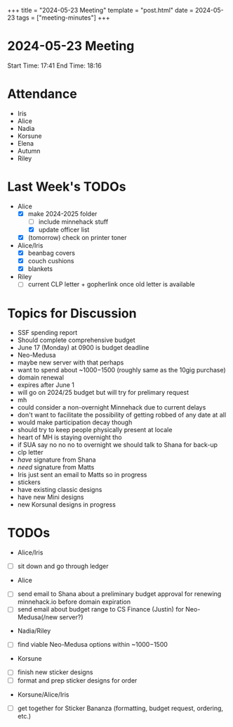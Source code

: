 +++
title = "2024-05-23 Meeting"
template = "post.html"
date = 2024-05-23
tags = ["meeting-minutes"]
+++

# 2024-05-23 Meeting

Start Time: 17:41
End Time: 18:16

# Attendance
- Iris
- Alice
- Nadia
- Korsune
- Elena
- Autumn
- Riley

# Last Week's TODOs

- Alice
  - [x] make 2024-2025 folder
    - [ ] include minnehack stuff
    -[x] update officer list
  - [x] (tomorrow) check on printer toner
- Alice/Iris
  - [x] beanbag covers
  - [x] couch cushions
  - [x] blankets
- Riley
  - [ ] current CLP letter + gopherlink once old letter is available
  
# Topics for Discussion

- SSF spending report
 - Should complete comprehensive budget
 - June 17 (Monday) at 0900 is budget deadline
 - Neo-Medusa
  - maybe new server with that perhaps
   - want to spend about ~$1000-$1500 (roughly same as the 10gig purchase)
- domain renewal
 - expires after June 1
 - will go on 2024/25 budget but will try for prelimary request
- mh  
 - could consider a non-overnight Minnehack due to current delays  
  - don't want to facilitate the possibility of getting robbed of any date at all  
  - would make participation decay though  
  - should try to keep people physically present at locale 
  - heart of MH is staying overnight tho
  - if SUA say no no no to overnight we should talk to Shana for back-up
- clp letter
 - *have* signature from Shana
 - *need* signature from Matts
  - Iris just sent an email to Matts so in progress
- stickers
 - have existing classic designs
 - have new Mini designs
 - new Korsunal designs in progress

# TODOs

- Alice/Iris
 - [ ] sit down and go through ledger
- Alice
 - [ ] send email to Shana about a preliminary budget approval for renewing minnehack.io before domain expiration
 - [ ] send email about budget range to CS Finance (Justin) for Neo-Medusa(/new server?)
- Nadia/Riley
 - [ ] find viable Neo-Medusa options within ~$1000-$1500
- Korsune
 - [ ] finish new sticker designs
 - [ ] format and prep sticker designs for order
- Korsune/Alice/Iris
 - [ ] get together for Sticker Bananza (formatting, budget request, ordering, etc.)
